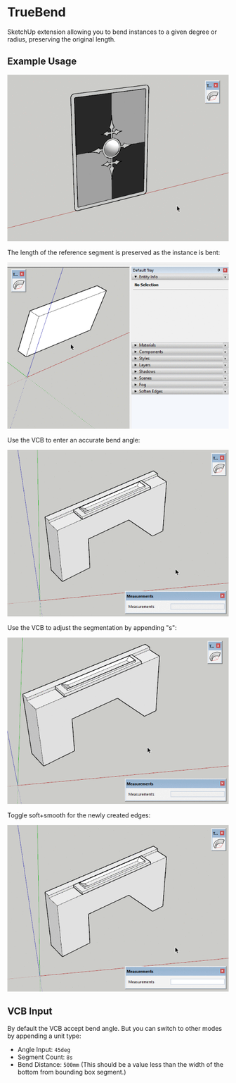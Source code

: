 # TrueBend

SketchUp extension allowing you to bend instances to a given degree or radius, preserving the original length.

## Example Usage

![](docs/TrueBendDemo01.gif)

The length of the reference segment is preserved as the instance is bent:

![](docs/TrueBendPreserveLength.gif)

Use the VCB to enter an accurate bend angle:

![](docs/TrueBendVCBAngle.gif)

Use the VCB to adjust the segmentation by appending "s":

![](docs/TrueBendSegments.gif)

Toggle soft+smooth for the newly created edges:

![](docs/TrueBendSegmentedOption.gif)

## VCB Input

By default the VCB accept bend angle. But you can switch to other modes by appending a unit type:

* Angle Input: `45deg`
* Segment Count: `8s`
* Bend Distance: `500mm` (This should be a value less than the width of the bottom from bounding box segment.)
